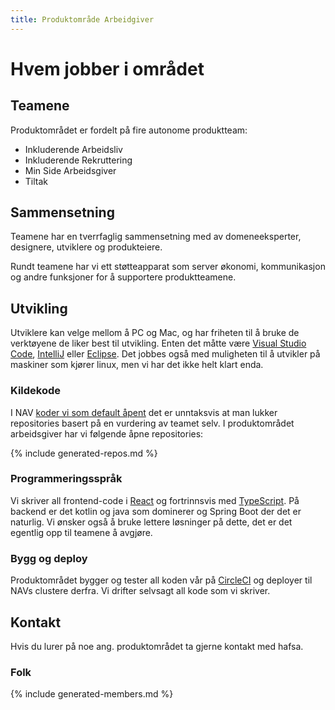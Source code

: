 ```yaml
---
title: Produktområde Arbeidgiver
---
```

<script type="text/javascript" src="https://www.gstatic.com/charts/loader.js"></script>
<script type="text/javascript" src="/arbeidsgiver/assets/js/charts.js"></script>
# Hvem jobber i området

## Teamene
Produktområdet er fordelt på fire autonome produktteam:
* Inkluderende Arbeidsliv
* Inkluderende Rekruttering
* Min Side Arbeidsgiver
* Tiltak

## Sammensetning
Teamene har en tverrfaglig sammensetning med av domeneeksperter, designere, utviklere og produkteiere.
<div id="chart-Rolle"></div>
Rundt teamene har vi ett støtteapparat som server økonomi, kommunikasjon og andre funksjoner for å 
supportere produktteamene.

## Utvikling
Utviklere kan velge mellom å PC og Mac, og har friheten til å bruke de verktøyene de liker best til 
utvikling. Enten det måtte være [Visual Studio Code], [IntelliJ] eller [Eclipse]. Det jobbes også med 
muligheten til å utvikler på maskiner som kjører linux, men vi har det ikke helt klart enda.

### Kildekode
I NAV [koder vi som default åpent] det er unntaksvis at man lukker repositories basert på en vurdering
av teamet selv. I produktområdet arbeidsgiver har vi følgende åpne repositories:

{% include generated-repos.md %}

### Programmeringsspråk
Vi skriver all frontend-code i [React] og fortrinnsvis med [TypeScript]. På backend er det kotlin
og java som dominerer og Spring Boot der det er naturlig. Vi ønsker også å bruke lettere løsninger
på dette, det er det egentlig opp til teamene å avgjøre.

### Bygg og deploy
Produktområdet bygger og tester all koden vår på [CircleCI] og deployer til NAVs clustere derfra. Vi
drifter selvsagt all kode som vi skriver.

## Kontakt
Hvis du lurer på noe ang. produktområdet ta gjerne kontakt med hafsa.

### Folk
{% include generated-members.md %}

[koder vi som default åpent]: https://github.com/navikt/offentlig/blob/master/OpenSource.md
[React]: https://reactjs.org/
[TypeScript]: https://www.typescriptlang.org/
[Visual Studio Code]: https://code.visualstudio.com/
[IntelliJ]: https://www.jetbrains.com/idea/
[Eclipse]: https://www.eclipse.org/
[CircleCI]: https://circleci.com/
